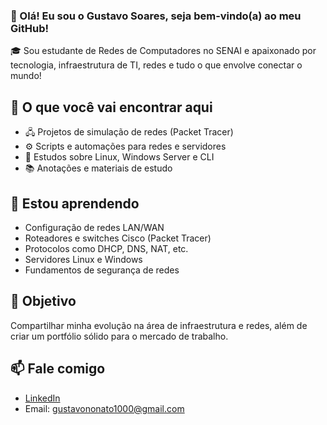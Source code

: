 ### 👋 Olá! Eu sou o Gustavo Soares, seja bem-vindo(a) ao meu GitHub!

🎓 Sou estudante de Redes de Computadores no SENAI e apaixonado por tecnologia, infraestrutura de TI, redes e tudo o que envolve conectar o mundo!

## 💼 O que você vai encontrar aqui

- 🖧 Projetos de simulação de redes (Packet Tracer)
- ⚙️ Scripts e automações para redes e servidores
- 🐧 Estudos sobre Linux, Windows Server e CLI
- 📚 Anotações e materiais de estudo

## 🚀 Estou aprendendo

- Configuração de redes LAN/WAN
- Roteadores e switches Cisco (Packet Tracer)
- Protocolos como DHCP, DNS, NAT, etc.
- Servidores Linux e Windows
- Fundamentos de segurança de redes

## 📌 Objetivo

Compartilhar minha evolução na área de infraestrutura e redes, além de criar um portfólio sólido para o mercado de trabalho.

## 📫 Fale comigo

- [LinkedIn](www.linkedin.com/in/gustavo-soares-90049028b) 
- Email: gustavononato1000@gmail.com


